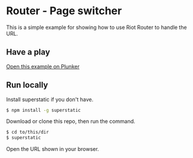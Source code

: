 # Router - Page switcher

This is a simple example for showing how to use Riot Router to handle the URL.

## Have a play

[Open this example on Plunker](https://riot.js.org/examples/plunker/?app=router-page-switcher)

## Run locally

Install superstatic if you don't have.

```bash
$ npm install -g superstatic
```

Download or clone this repo, then run the command.

```bash
$ cd to/this/dir
$ superstatic
```

Open the URL shown in your browser.
